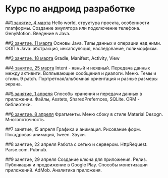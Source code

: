 # Курс по андроид разработке

##[1 занятие, 4 марта](https://github.com/vasyarv/android_course/tree/master/lesson1)
Hello world, структура проекта, особенности платформы. Создание эмулятора или подключение телефона. GenyMotion. Введение в Java.

##[2 занятие, 11 марта](https://github.com/vasyarv/android_course/tree/master/lesson2)
Основы Java. Типы данных и операции над ними. ООП в Java: абстракция, инкапсуляция, наследование, полиморфизм.

##[3 занятие, 18 марта](https://github.com/vasyarv/android_course/tree/master/lesson3)
Gradle, Manifest, Activity, View

##[4 занятие, 25 марта](https://github.com/vasyarv/android_course/tree/master/lesson4)
Intent - явный и неявный. Передача данных между активити. Всплывающие сообщения и диалоги. Меню. Темы и стили. 9 patch. Портретная/альбомная ориентация и разные размеры экрана.

##[5 занятие, 1 апреля](https://github.com/vasyarv/android_course/tree/master/lesson5)
Способы хранения и передачи данных в приложении. Файлы, Asstets, SharedPrefernces, SQLite. ORM - библиотеки.

##[6 занятие, 8 апреля](https://github.com/vasyarv/android_course/tree/master/lesson6)
Фрагменты. Меню сбоку в стиле Material Desogn. Многопоточность.

##7 занятие, 15 апреля
Графика и анимация. Рисование форм. Покадровая анимация, tween. Звуки.

##8 занятие, 22 апреля
Работа с сетью и сервером. HttpRequest. Parse.com. Pubnub.

##9 занятие, 29 апреля
Создание ключа для приложения. Релиз. Публикация и продвижение в Google Play. Способы монетизации приложений. AdMob. Аналитика приложеня.
